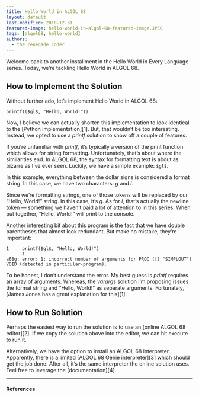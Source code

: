 ```yaml
---
title: Hello World in ALGOL 68
layout: default
last-modified: 2018-12-31
featured-image: hello-world-in-algol-68-featured-image.JPEG
tags: [algol68, hello-world]
authors:
  - the_renegade_coder
---
```


Welcome back to another installment in the Hello World in Every Language series. 
Today, we’re tackling Hello World in ALGOL 68.

## How to Implement the Solution

Without further ado, let’s implement Hello World in ALGOL 68:

```algol
printf(($gl$, "Hello, World!"))
```

Now, I believe we can actually shorten this implementation to look identical to the 
[Python implementation][1]. But, that wouldn’t be too interesting. Instead, we opted 
to use a *printf* solution to show off a couple of features.

If you’re unfamiliar with *printf*, it’s typically a version of the print function 
which allows for string formatting. Unfortunately, that’s about where the similarities 
end. In ALGOL 68, the syntax for formatting text is about as bizarre as I’ve ever seen. 
Luckily, we have a simple example: `$gl$`.

In this example, everything between the dollar signs is considered a format string. 
In this case, we have two characters: *g* and *l*.

Since we’re formatting strings, one of those tokens will be replaced by our “Hello, World!” 
string. In this case, it’s *g*. As for *l*, that’s actually the newline token — something 
we haven’t paid a lot of attention to in this series. When put together, “Hello, World!” 
will print to the console.

Another interesting bit about this program is the fact that we have double parentheses 
that almost look redundant. But make no mistake, they’re important:

```console
1     printf($gl$, "Hello, World!")
      1                            
a68g: error: 1: incorrect number of arguments for PROC ([] "SIMPLOUT") VOID (detected in particular-program).
```

To be honest, I don’t understand the error. My best guess is *printf* requires an array 
of arguments. Whereas, the *varargs* solution I’m proposing issues the format string 
and “Hello, World!” as separate arguments. Fortunately, [James Jones has a great 
explanation for this][1].

## How to Run Solution

Perhaps the easiest way to run the solution is to use an [online ALGOL 68 editor][2]. 
If we copy the solution above into the editor, we can hit execute to run it.

Alternatively, we have the option to install an ALGOL 68 interpreter. Apparently, there 
is a limited [ALGOL 68 Genie interpreter][3] which should get the job done. After all, 
it’s the same interpreter the online solution uses. Feel free to leverage the 
[documentation][4].

---

#### References

[^1]: J. Grifski, “Hello World in ALGOL 68,” The Renegade Coder, 20-May-2018. [Online]. Available: <https://therenegadecoder.com/code/hello-world-in-algol-68/>. [Accessed: 31-Dec-2018].  
[1]: https://sample-programs.therenegadecoder.com/projects/hello-world/python/  
[2]: https://therenegadecoder.com/code/hello-world-in-algol-68/#comment-326  
[3]: http://www.compileonline.com/execute_algol_online.php  
[4]: http://algol68.sourceforge.net/  
[5]: https://jmvdveer.home.xs4all.nl/learning-algol-68-genie.pdf

